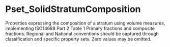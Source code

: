 # Pset_SolidStratumComposition

Properties expressing the composition of a stratum using volume measures, implementing ISO14688 Part 2 Table 1 Primary fractions and composite fractions. Regional and National conventions should be captured through classification and specific property sets. Zero values may be omitted.<!-- end of definition -->
